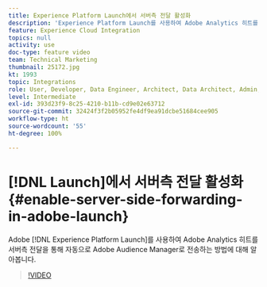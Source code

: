 ```yaml
---
title: Experience Platform Launch에서 서버측 전달 활성화
description: 'Experience Platform Launch를 사용하여 Adobe Analytics 히트를 서버측 전달을 통해 자동으로 Adobe Audience Manager로 전송하는 방법에 대해 알아봅니다. '
feature: Experience Cloud Integration
topics: null
activity: use
doc-type: feature video
team: Technical Marketing
thumbnail: 25172.jpg
kt: 1993
topic: Integrations
role: User, Developer, Data Engineer, Architect, Data Architect, Admin, Leader
level: Intermediate
exl-id: 393d23f9-8c25-4210-b11b-cd9e02e63712
source-git-commit: 32424f3f2b05952fe4df9ea91dcbe51684cee905
workflow-type: ht
source-wordcount: '55'
ht-degree: 100%

---
```


# [!DNL Launch]에서 서버측 전달 활성화 {#enable-server-side-forwarding-in-adobe-launch}

Adobe [!DNL Experience Platform Launch]를 사용하여 Adobe Analytics 히트를 서버측 전달을 통해 자동으로 Adobe Audience Manager로 전송하는 방법에 대해 알아봅니다.

>[!VIDEO](https://video.tv.adobe.com/v/25172?quality=12)
